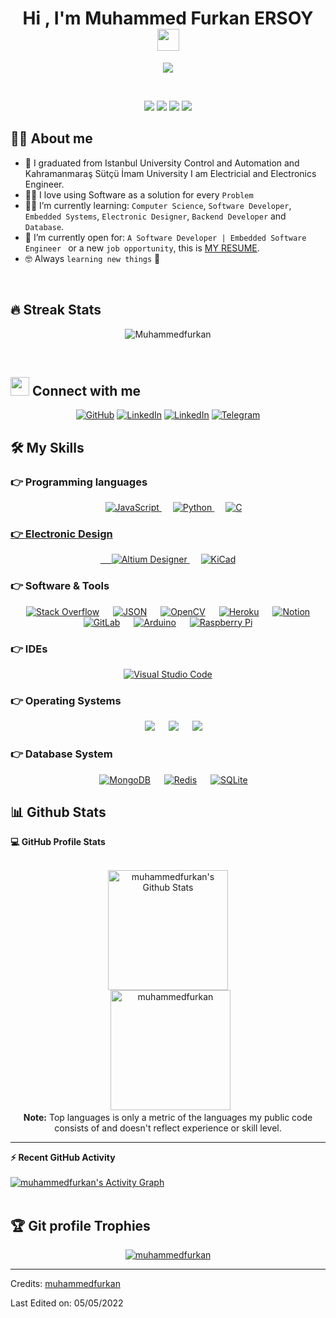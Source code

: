 <h1 align="center">Hi , I'm Muhammed Furkan ERSOY <img src="https://media.giphy.com/media/hvRJCLFzcasrR4ia7z/giphy.gif" width="35"></h1>
<p align="center">
  <a href="https://github.com/DenverCoder1/readme-typing-svg"><img src="https://readme-typing-svg.herokuapp.com?lines=Electricial+and+Electronics+Engineer;Software+Developer;Electronic+Designer;Always%20learning%20new%20things&center=true&width=500&height=50"></a>
</p>


<br>

<p align="center"> 
	 <p align="center">
	<img src="https://img.shields.io/badge/Age-26-blue" />
	  <img src="https://img.shields.io/badge/Focus-Python & Electronics-blue" />
	  <img src="https://img.shields.io/badge/Lives-Turkey-success" />
	  <img src="https://img.shields.io/badge/Languages-English%20%26%20Turkish-blue" />
	</p>
</p>


## :sassy_man:  About me
- :school: I graduated from Istanbul University Control and Automation and Kahramanmaraş Sütçü İmam University  I am Electricial and Electronics Engineer.
- :technologist: I love using Software as a solution for every `Problem`
- :student: I’m currently learning: `Computer Science`, `Software Developer`, `Embedded Systems`, `Electronic Designer`, `Backend Developer` and `Database`.
- :thinking: I’m currently open for: `A Software Developer | Embedded Software Engineer ` or a new `job opportunity`, this is [MY RESUME](https://www.linkedin.com/in/muhammed-furkan-ersoy-/).
- :nerd_face: Always `learning new things` 🥰

<br>

## 🔥 Streak Stats
<p align="center"><img src="https://github-readme-streak-stats.herokuapp.com/?user=muhammedfurkan&theme=algolia" alt="Muhammedfurkan" /></p>

<br>



## <img src="https://media.giphy.com/media/iY8CRBdQXODJSCERIr/giphy.gif" width="30px"> Connect with me
<p align="center">
	<a href="https://github.com/muhammedfurkan"><img src="https://img.shields.io/badge/github-%23121011.svg?style=for-the-badge&logo=github&logoColor=white" alt="GitHub"/></a>
    <a href=""><img src="https://img.shields.io/badge/gitpod-f06611.svg?style=for-the-badge&logo=gitpod&logoColor=white" alt="LinkedIn"/></a>
	<a href="https://www.linkedin.com/in/muhammed-furkan-ersoy-/"><img src="https://img.shields.io/badge/linkedin-%230077B5.svg?style=for-the-badge&logo=linkedin&logoColor=white" alt="LinkedIn"/></a>
    <a href="https://t.me/By_Azade"><img src="https://img.shields.io/badge/Telegram-2CA5E0?style=for-the-badge&logo=telegram&logoColor=white" alt="Telegram"/></a>
</p>



## 🛠️ My Skills

### 👉 Programming languages

<p align="center"> 
  &emsp;
  <a href="https://developer.mozilla.org/en-US/docs/Web/JavaScript" target="_blank"> 
     <img alt="JavaScript" src="https://img.shields.io/badge/javascript-%23323330.svg?style=for-the-badge&logo=javascript&logoColor=%23F7DF1E">
   </a>
  &emsp;
   <a href="https://www.python.org" target="_blank">
    <img alt="Python" src="https://img.shields.io/badge/python-3670A0?style=for-the-badge&logo=python&logoColor=ffdd54">
  </a>
  &emsp;
  <a href="https://en.wikipedia.org/wiki/C_(programming_language)" target="_blank">
    <img alt="C" src="https://img.shields.io/badge/c-%2300599C.svg?style=for-the-badge&logo=c&logoColor=white">
</p>

### 👉 Electronic Design
<p align="center"> 
  &emsp; 
  <a href="https://www.altium.com/" target="_blank"> 
   <img alt="Altium Designer" src="https://img.shields.io/badge/AD-Altium%20Designer-orange?style=for-the-badge&">
  </a>   
  &emsp;
  <a href="https://www.kicad.org/" target="_blank">
    <img alt="KiCad" src="https://img.shields.io/badge/KD-KiCad%20Designer-blue?style=for-the-badge&">
  </a> 
</p>

 ### 👉 Software & Tools
 
<p align="center">
  &emsp;
    <a href="#"><img alt="Stack Overflow" src="https://img.shields.io/badge/-Stack%20Overflow-FE7A16?style=for-the-badge&&logo=stack-overflow&logoColor=white"></a>
  &emsp;
    <a href="#"><img alt="JSON" img src="https://img.shields.io/badge/json-%23000000.svg?style=for-the-badge&&logo=json&logoColor=white"></a>
  &emsp;
    <a href="#"><img alt="OpenCV" src="https://img.shields.io/badge/opencv-%23white.svg?style=for-the-badge&logo=opencv&logoColor=white"></a>
    &emsp;
    <a href="#"><img alt="Heroku" src="https://img.shields.io/badge/heroku-%23430098.svg?style=for-the-badge&logo=heroku&logoColor=white"></a>
    &emsp;
    <a href="#"><img alt="Notion" src="https://img.shields.io/badge/Notion-%23000000.svg?style=for-the-badge&logo=notion&logoColor=white"></a>
    &emsp;
    <a href="#"><img alt="GitLab" src="https://img.shields.io/badge/GitLab-%23000000.svg?style=for-the-badge&logo=gitlab&logoColor=white"></a>
    &emsp;
    <a href="#"><img alt="Arduino" src="https://img.shields.io/badge/-Arduino-00979D?style=for-the-badge&logo=Arduino&logoColor=white"></a>
    &emsp;
    <a href="#"><img alt="Raspberry Pi" src="https://img.shields.io/badge/-RaspberryPi-C51A4A?style=for-the-badge&logo=Raspberry-Pi"></a>
</p>

 ### 👉 IDEs
 
<p align="center">
  &emsp;
    <a href="#"><img alt="Visual Studio Code" src="https://img.shields.io/badge/Visual%20Studio%20Code-0078d7.svg?style=for-the-badge&logo=visual-studio-code&logoColor=white"></a>
  &emsp;
    
</p>


 ### 👉 Operating Systems
 
<p align="center">
  &emsp;
    <a href="#"><img src="https://img.shields.io/badge/Linux-FCC624?style=for-the-badge&logo=linux&logoColor=black"></a>
  &emsp;
    <a href="#"><img src="https://img.shields.io/badge/Ubuntu-E95420?style=for-the-badge&logo=ubuntu&logoColor=white"></a>
  &emsp;
    <a href="#"><img src="https://img.shields.io/badge/Windows-0078D6?style=for-the-badge&logo=windows&logoColor=white"></a>
</p>

 ### 👉 Database System
 
<p align="center">
    &emsp;
    <a href="#"><img alt="MongoDB" src="https://img.shields.io/badge/MongoDB-%234ea94b.svg?style=for-the-badge&logo=mongodb&logoColor=white"></a>
    &emsp;
    <a href="#"><img alt="Redis" src="https://img.shields.io/badge/redis-%23DD0031.svg?style=for-the-badge&logo=redis&logoColor=white"></a>
    &emsp;
    <a href="#"><img alt="SQLite" src="https://img.shields.io/badge/sqlite-%2307405e.svg?style=for-the-badge&logo=sqlite&logoColor=white"></a>
</p>

## 📊 Github Stats



  <summary><b>💻 GitHub Profile Stats</b></summary>
  <br/>
  <p align="center">
    <a href="https://github.com/anuraghazra/github-readme-stats"><img alt="muhammedfurkan's Github Stats" src="https://github-readme-stats.vercel.app/api?username=muhammedfurkan&show_icons=true&count_private=true&theme=algolia" height="192px"/></a>
<br/>
  &nbsp;
	  <img src="https://github-readme-stats.vercel.app/api/top-langs?username=muhammedfurkan&langs_count=10&show_icons=true&locale=en&layout=compact&theme=algolia" alt="muhammedfurkan" height="192px"/>
  <br/>
  <b>Note:</b> Top languages is only a metric of the languages my public code consists of and doesn't reflect experience or skill level.
  </p>

----

  <summary><b>⚡ Recent GitHub Activity</b></summary>
  <br/>
   <a href="https://github.com/muhammedfurkan"><img alt="muhammedfurkan's Activity Graph" src="https://activity-graph.herokuapp.com/graph?username=muhammedfurkan&custom_title=muhammedfurkan's%20Contribution%20Graph&theme=react-dark" /></a>
  <br/>


<br/>

## :trophy: Git profile Trophies

<p align="center"> <a href="https://github.com/ryo-ma/github-profile-trophy"><img src="https://github-profile-trophy.vercel.app/?username=muhammedfurkan&layout=compact&theme=algolia" alt="muhammedfurkan" /></a> </p>


-----
Credits: [muhammedfurkan](https://github.com/muhammedfurkan)

Last Edited on: 05/05/2022
